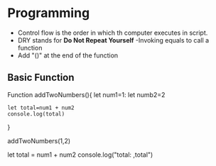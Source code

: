 # Programming

- Control flow is the order in which th computer executes in script.
- DRY stands for **Do Not Repeat Yourself**
-Invoking equals to call a function 
- Add "()" at the end of the function

## Basic Function
Function addTwoNumbers(){
    let num1=1:
    let numb2=2

    let total=num1 + num2
    console.log(total)
}

addTwoNumbers(1,2)

let total = num1 + num2
console.log("total: ,total")
